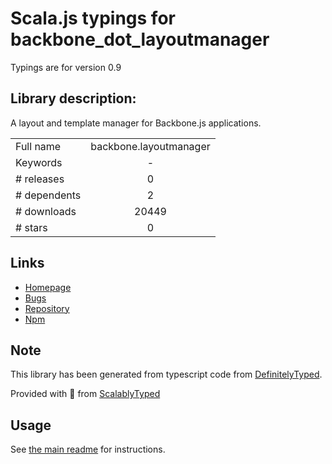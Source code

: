 
# Scala.js typings for backbone_dot_layoutmanager

Typings are for version 0.9

## Library description:
A layout and template manager for Backbone.js applications.

|                    |                 |
| ------------------ | :-------------: |
| Full name          | backbone.layoutmanager |
| Keywords           | - |
| # releases         | 0 |
| # dependents       | 2 |
| # downloads        | 20449 |
| # stars            | 0 |

## Links
- [Homepage](http://layoutmanager.org/)
- [Bugs](https://github.com/tbranyen/backbone.layoutmanager/issues)
- [Repository](https://github.com/tbranyen/backbone.layoutmanager)
- [Npm](https://www.npmjs.com/package/backbone.layoutmanager)
    


## Note
This library has been generated from typescript code from [DefinitelyTyped](https://definitelytyped.org).

Provided with :purple_heart: from [ScalablyTyped](https://github.com/oyvindberg/ScalablyTyped)

## Usage
See [the main readme](../../readme.md) for instructions.


